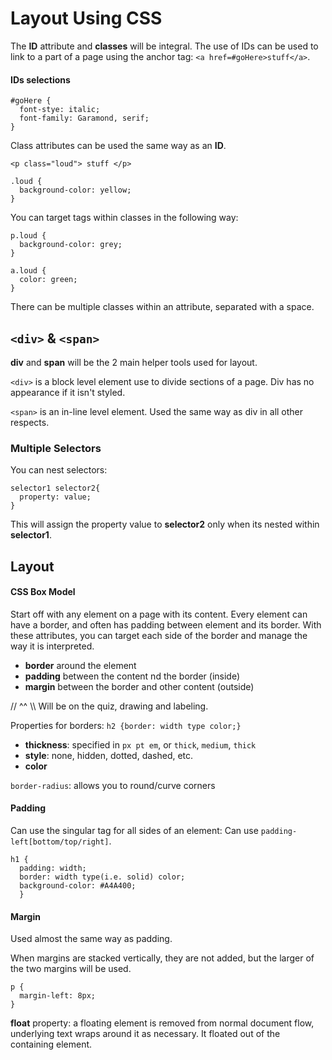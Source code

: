 # Layout Using CSS

The **ID** attribute and **classes** will be integral. The use of IDs can be used to link to a part of a page using the anchor tag: `<a href=#goHere>stuff</a>`.

#### IDs selections
```
#goHere {
  font-stye: italic;
  font-family: Garamond, serif;
}
```

Class attributes can be used the same way as an **ID**.
```
<p class="loud"> stuff </p>

.loud {
  background-color: yellow;
}
```
You can target tags within classes in the following way:
```
p.loud {
  background-color: grey;
}

a.loud {
  color: green;
}
```
There can be multiple classes within an attribute, separated with a space.

## `<div>` & `<span>`

**div** and **span** will be the 2 main helper tools used for layout.

`<div>` is a block level element use to divide sections of a page. Div has no appearance if it isn't styled.

`<span>` is an in-line level element. Used the same way as div in all other respects.

### Multiple Selectors

You can nest selectors:

```
selector1 selector2{
  property: value;
}
```
This will assign the property value to **selector2** only when its nested within **selector1**.

## Layout
#### CSS Box Model
Start off with any element on a page with its content. Every element can have a border, and often has padding between element and its border. With these attributes, you can target each side of the border and manage the way it is interpreted.  

- **border** around the element
- **padding** between the content nd the border (inside)
- **margin** between the border and other content (outside)

// ^^ \\\ Will be on the quiz, drawing and labeling.


Properties for borders: `h2 {border: width type color;}`
- **thickness**: specified in `px pt em`, or `thick`, `medium`, `thick`
- **style**: none, hidden, dotted, dashed, etc.
- **color**

`border-radius`: allows you to round/curve corners

#### Padding
Can use the singular tag for all sides of an element:
Can use `padding-left[bottom/top/right]`.

```
h1 {
  padding: width;
  border: width type(i.e. solid) color;
  background-color: #A4A400;
  }
```

#### Margin
Used almost the same way as padding.

When margins are stacked vertically, they are not added, but the larger of the two margins will be used.

```
p {
  margin-left: 8px;
}
```

**float** property:
a floating element is removed from normal document flow, underlying text wraps around it as necessary.
It floated out of the containing element. 
